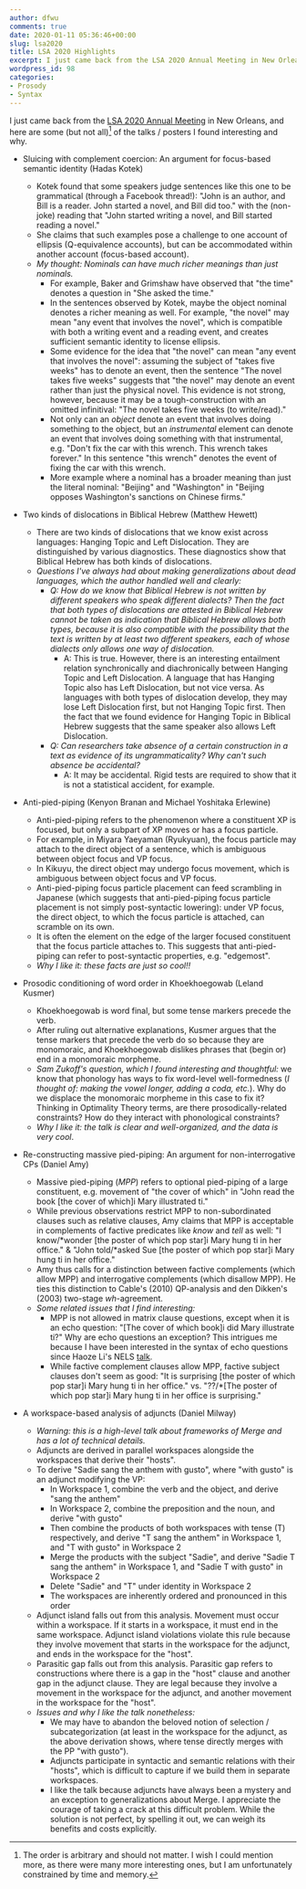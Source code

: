 ```yaml
---
author: dfwu
comments: true
date: 2020-01-11 05:36:46+00:00
slug: lsa2020
title: LSA 2020 Highlights
excerpt: I just came back from the LSA 2020 Annual Meeting in New Orleans, and here are some (but not all) of the talks / posters I found interesting and why.
wordpress_id: 98
categories:
- Prosody
- Syntax
---
```


I just came back from the [LSA 2020 Annual Meeting](https://www.linguisticsociety.org/event/lsa-2020-annual-meeting) in New Orleans, and here are some (but not all)[^1] of the talks / posters I found interesting and why.


  * Sluicing with complement coercion: An argument for focus-based semantic identity (Hadas Kotek)
    * Kotek found that some speakers judge sentences like this one to be grammatical (through a Facebook thread!): "John is an author, and Bill is a reader. John started a novel, and Bill did too." with the (non-joke) reading that "John started writing a novel, and Bill started reading a novel."
    * She claims that such examples pose a challenge to one account of ellipsis (Q-equivalence accounts), but can be accommodated within another account (focus-based account).
    * _My thought: Nominals can have much richer meanings than just nominals._
      * For example, Baker and Grimshaw have observed that "the time" denotes a question in "She asked the time."
      * In the sentences observed by Kotek, maybe the object nominal denotes a richer meaning as well. For example, "the novel" may mean "any event that involves the novel", which is compatible with both a writing event and a reading event, and creates sufficient semantic identity to license ellipsis.
      * Some evidence for the idea that "the novel" can mean "any event that involves the novel": assuming the subject of "takes five weeks" has to denote an event, then the sentence "The novel takes five weeks" suggests that "the novel" may denote an event rather than just the physical novel. This evidence is not strong, however, because it may be a tough-construction with an omitted infinitival: "The novel takes five weeks (to write/read)."
      * Not only can an _object_ denote an event that involves doing something to the object, but an _instrumental_ element can denote an event that involves doing something with that instrumental, e.g. "Don't fix the car with this wrench. This wrench takes forever." In this sentence "this wrench" denotes the event of fixing the car with this wrench.
      * More example where a nominal has a broader meaning than just the literal nominal: "Beijing" and "Washington" in "Beijing opposes Washington's sanctions on Chinese firms."




  * Two kinds of dislocations in Biblical Hebrew (Matthew Hewett)
    * There are two kinds of dislocations that we know exist across languages: Hanging Topic and Left Dislocation. They are distinguished by various diagnostics. These diagnostics show that Biblical Hebrew has both kinds of dislocations.
    * _Questions I've always had about making generalizations about dead languages, which the author handled well and clearly:_
      * _Q: How do we know that Biblical Hebrew is not written by different speakers who speak different dialects? Then the fact that both types of dislocations are attested in Biblical Hebrew cannot be taken as indication that Biblical Hebrew allows both types, because it is also compatible with the possibility that the text is written by at least two different speakers, each of whose dialects only allows one way of dislocation._
        * A: This is true. However, there is an interesting entailment relation synchronically and diachronically between Hanging Topic and Left Dislocation. A language that has Hanging Topic also has Left Dislocation, but not vice versa. As languages with both types of dislocation develop, they may lose Left Dislocation first, but not Hanging Topic first. Then the fact that we found evidence for Hanging Topic in Biblical Hebrew suggests that the same speaker also allows Left Dislocation.
      * _Q: Can researchers take absence of a certain construction in a text as evidence of its ungrammaticality? Why can't such absence be accidental?_
        * A: It may be accidental. Rigid tests are required to show that it is not a statistical accident, for example.



  * Anti-pied-piping (Kenyon Branan and Michael Yoshitaka Erlewine)
    * Anti-pied-piping refers to the phenomenon where a constituent XP is focused, but only a subpart of XP moves or has a focus particle.
    * For example, in Miyara Yaeyaman (Ryukyuan), the focus particle may attach to the direct object of a sentence, which is ambiguous between object focus and VP focus.
    * In Kikuyu, the direct object may undergo focus movement, which is ambiguous between object focus and VP focus.
    * Anti-pied-piping focus particle placement can feed scrambling in Japanese (which suggests that anti-pied-piping focus particle placement is not simply post-syntactic lowering): under VP focus, the direct object, to which the focus particle is attached, can scramble on its own.
    * It is often the element on the edge of the larger focused constituent that the focus particle attaches to. This suggests that anti-pied-piping can refer to post-syntactic properties, e.g. "edgemost".
    * _Why I like it: these facts are just so cool!!_



  * Prosodic conditioning of word order in Khoekhoegowab (Leland Kusmer)
    * Khoekhoegowab is word final, but some tense markers precede the verb.
    * After ruling out alternative explanations, Kusmer argues that the tense markers that precede the verb do so because they are monomoraic, and Khoekhoegowab dislikes phrases that (begin or) end in a monomoraic morpheme.
    * _Sam Zukoff's question, which I found interesting and thoughtful:_ we know that phonology has ways to fix word-level well-formedness (_I thought of: making the vowel longer, adding a coda, etc._). Why do we displace the monomoraic morpheme in this case to fix it? Thinking in Optimality Theory terms, are there prosodically-related constraints? How do they interact with phonological constraints?
    * _Why I like it: the talk is clear and well-organized, and the data is very cool_.



  * Re-constructing massive pied-piping: An argument for non-interrogative CPs (Daniel Amy)
    * Massive pied-piping (_MPP_) refers to optional pied-piping of a large constituent, e.g. movement of "the cover of which" in "John read the book [the cover of which]i Mary illustrated ti."
    * While previous observations restrict MPP to non-subordinated clauses such as relative clauses, Amy claims that MPP is acceptable in complements of factive predicates like _know_ and _tell_ as well: "I know/*wonder [the poster of which pop star]i Mary hung ti in her office." & "John told/*asked Sue [the poster of which pop star]i Mary hung ti in her office."
    * Amy thus calls for a distinction between factive complements (which allow MPP) and interrogative complements (which disallow MPP). He ties this distinction to Cable's (2010) QP-analysis and den Dikken's (2003) two-stage _wh_-agreement.
    * _Some related issues that I find interesting:_
      * MPP is not allowed in matrix clause questions, except when it is an echo question: "[The cover of which book]i did Mary illustrate ti?" Why are echo questions an exception? This intrigues me because I have been interested in the syntax of echo questions since Haoze Li's NELS [talk](https://nels50.mit.edu/sites/default/files/abstracts/409-Li.pdf).
      * While factive complement clauses allow MPP, factive subject clauses don't seem as good: "It is surprising [the poster of which pop star]i Mary hung ti in her office." vs. "??/*[The poster of which pop star]i Mary hung ti in her office is surprising."





  * A workspace-based analysis of adjuncts (Daniel Milway)
    * _Warning: this is a high-level talk about frameworks of Merge and has a lot of technical details._
    * Adjuncts are derived in parallel workspaces alongside the workspaces that derive their "hosts".
    * To derive "Sadie sang the anthem with gusto", where "with gusto" is an adjunct modifying the VP:
      * In Workspace 1, combine the verb and the object, and derive "sang the anthem"
      * In Workspace 2, combine the preposition and the noun, and derive "with gusto"
      * Then combine the products of both workspaces with tense (T) respectively, and derive "T sang the anthem" in Workspace 1, and "T with gusto" in Workspace 2
      * Merge the products with the subject "Sadie", and derive "Sadie T sang the anthem" in Workspace 1, and "Sadie T with gusto" in Workspace 2
      * Delete "Sadie" and "T" under identity in Workspace 2
      * The workspaces are inherently ordered and pronounced in this order
    * Adjunct island falls out from this analysis. Movement must occur within a workspace. If it starts in a workspace, it must end in the same workspace. Adjunct island violations violate this rule because they involve movement that starts in the workspace for the adjunct, and ends in the workspace for the "host".
    * Parasitic gap falls out from this analysis. Parasitic gap refers to constructions where there is a gap in the "host" clause and another gap in the adjunct clause. They are legal because they involve a movement in the workspace for the adjunct, and another movement in the workspace for the "host".
    * _Issues and why I like the talk nonetheless:_
      * We may have to abandon the beloved notion of selection / subcategorization (at least in the workspace for the adjunct, as the above derivation shows, where tense directly merges with the PP "with gusto").
      * Adjuncts participate in syntactic and semantic relations with their "hosts", which is difficult to capture if we build them in separate workspaces.
      * I like the talk because adjuncts have always been a mystery and an exception to generalizations about Merge. I appreciate the courage of taking a crack at this difficult problem. While the solution is not perfect, by spelling it out, we can weigh its benefits and costs explicitly.




[^1]: The order is arbitrary and should not matter. I wish I could mention more, as there were many more interesting ones, but I am unfortunately constrained by time and memory.
